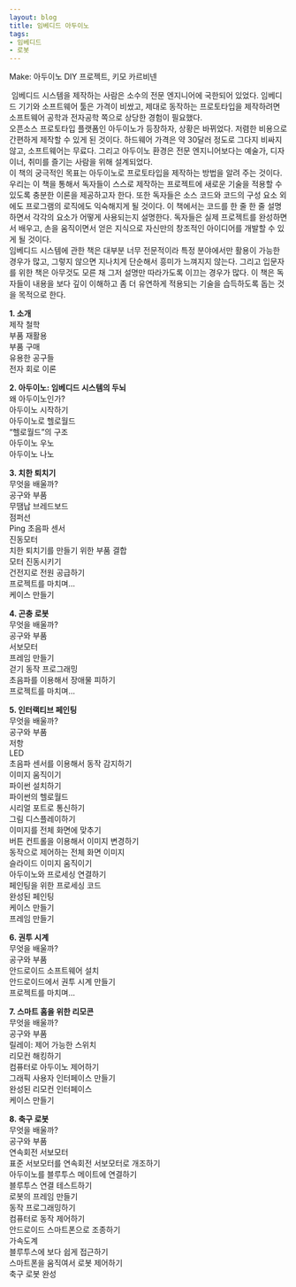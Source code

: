 ```yaml
---
layout: blog
title: 임베디드 아두이노 
tags:
- 임베디드 
- 로봇
---
```

Make: 아두이노 DIY 프로젝트, 키모 카르비넨

 임베디드 시스템을 제작하는 사람은 소수의 전문 엔지니어에 국한되어 있었다. 임베디드 기기와 소프트웨어 툴은 가격이 비쌌고, 제대로 동작하는 프로토타입을 제작하려면 소프트웨어 공학과 전자공학 쪽으로 상당한 경험이 필요했다.  
오픈소스 프로토타입 플랫폼인 아두이노가 등장하자, 상황은 바뀌었다. 저렴한 비용으로 간편하게 제작할 수 있게 된 것이다. 하드웨어 가격은 약 30달러 정도로 그다지 비싸지 않고, 소프트웨어는 무료다. 그리고 아두이노 환경은 전문 엔지니어보다는 예술가, 디자이너, 취미를 즐기는 사람을 위해 설계되었다.  
이 책의 궁극적인 목표는 아두이노로 프로토타입을 제작하는 방법을 알려 주는 것이다. 우리는 이 책을 통해서 독자들이 스스로 제작하는 프로젝트에 새로운 기술을 적용할 수 있도록 충분한 이론을 제공하고자 한다. 또한 독자들은 소스 코드와 코드의 구성 요소 외에도 프로그램의 로직에도 익숙해지게 될 것이다. 이 책에서는 코드를 한 줄 한 줄 설명하면서 각각의 요소가 어떻게 사용되는지 설명한다. 독자들은 실제 프로젝트를 완성하면서 배우고, 손을 움직이면서 얻은 지식으로 자신만의 창조적인 아이디어를 개발할 수 있게 될 것이다.  
임베디드 시스템에 관한 책은 대부분 너무 전문적이라 특정 분야에서만 활용이 가능한 경우가 많고, 그렇지 않으면 지나치게 단순해서 흥미가 느껴지지 않는다. 그리고 입문자를 위한 책은 아무것도 모른 채 그저 설명만 따라가도록 이끄는 경우가 많다. 이 책은 독자들이 내용을 보다 깊이 이해하고 좀 더 유연하게 적용되는 기술을 습득하도록 돕는 것을 목적으로 한다.


**1. 소개**  
제작 철학  
부품 재활용  
부품 구매  
유용한 공구들  
전자 회로 이론  
  
**2. 아두이노: 임베디드 시스템의 두뇌**  
왜 아두이노인가?  
아두이노 시작하기  
아두이노로 헬로월드  
“헬로월드”의 구조  
아두이노 우노  
아두이노 나노  
  
**3. 치한 퇴치기**  
무엇을 배울까?  
공구와 부품  
무땜납 브레드보드  
점퍼선  
Ping 초음파 센서  
진동모터  
치한 퇴치기를 만들기 위한 부품 결합  
모터 진동시키기  
건전지로 전원 공급하기  
프로젝트를 마치며...  
케이스 만들기  
  
**4. 곤충 로봇**  
무엇을 배울까?  
공구와 부품  
서보모터  
프레임 만들기  
걷기 동작 프로그래밍  
초음파를 이용해서 장애물 피하기  
프로젝트를 마치며...  
  
**5. 인터랙티브 페인팅**  
무엇을 배울까?  
공구와 부품  
저항  
LED  
초음파 센서를 이용해서 동작 감지하기  
이미지 움직이기  
파이썬 설치하기  
파이썬의 헬로월드  
시리얼 포트로 통신하기  
그림 디스플레이하기  
이미지를 전체 화면에 맞추기  
버튼 컨트롤을 이용해서 이미지 변경하기  
동작으로 제어하는 전체 화면 이미지  
슬라이드 이미지 움직이기  
아두이노와 프로세싱 연결하기  
페인팅을 위한 프로세싱 코드  
완성된 페인팅  
케이스 만들기  
프레임 만들기  
  
**6. 권투 시계**  
무엇을 배울까?  
공구와 부품  
안드로이드 소프트웨어 설치  
안드로이드에서 권투 시계 만들기  
프로젝트를 마치며...  
  
**7. 스마트 홈을 위한 리모콘**  
무엇을 배울까?  
공구와 부품  
릴레이: 제어 가능한 스위치  
리모컨 해킹하기  
컴퓨터로 아두이노 제어하기  
그래픽 사용자 인터페이스 만들기  
완성된 리모컨 인터페이스  
케이스 만들기  
  
**8. 축구 로봇**  
무엇을 배울까?  
공구와 부품  
연속회전 서보모터  
표준 서보모터를 연속회전 서보모터로 개조하기  
아두이노를 블루투스 메이트에 연결하기  
블루투스 연결 테스트하기  
로봇의 프레임 만들기  
동작 프로그래밍하기  
컴퓨터로 동작 제어하기  
안드로이드 스마트폰으로 조종하기  
가속도계  
블루투스에 보다 쉽게 접근하기  
스마트폰을 움직여서 로봇 제어하기  
축구 로봇 완성

